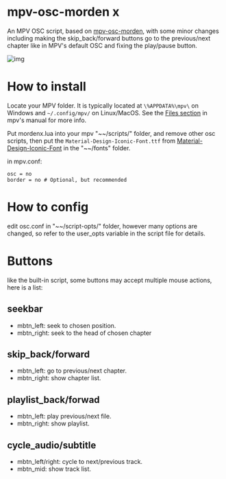 # mpv-osc-morden x
An MPV OSC script, based on [mpv-osc-morden](https://github.com/maoiscat/mpv-osc-morden/), with some minor changes including making the skip_back/forward buttons go to the previous/next chapter like in MPV's default OSC and fixing the play/pause button.

![img](https://github.com/cyl0/mpv-osc-morden-x/blob/main/preview.png)

# How to install

Locate your MPV folder. It is typically located at `\%APPDATA%\mpv\` on Windows and `~/.config/mpv/` on Linux/MacOS. See the [Files section](https://mpv.io/manual/master/#files) in mpv's manual for more info.

Put mordenx.lua into your mpv "\~\~/scripts/" folder, and remove other osc scripts,
then put the `Material-Design-Iconic-Font.ttf` from [Material-Design-Iconic-Font](https://zavoloklom.github.io/material-design-iconic-font/) in the "\~\~/fonts" folder.

in mpv.conf:

```
osc = no
border = no # Optional, but recommended
```


# How to config

edit osc.conf in "\~\~/script-opts/" folder, however many options are changed, so refer to the user_opts variable in the script file for details.

# Buttons

like the built-in script, some buttons may accept multiple mouse actions, here is a list:

## seekbar
* mbtn_left: seek to chosen position.
* mbtn_right: seek to the head of chosen chapter
## skip_back/forward
* mbtn_left: go to previous/next chapter.
* mbtn_right: show chapter list.
## playlist_back/forwad
* mbtn_left: play previous/next file.
* mbtn_right: show playlist.
## cycle_audio/subtitle
* mbtn_left/right: cycle to next/previous track.
* mbtn_mid: show track list.
